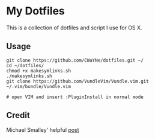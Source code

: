 # My Dotfiles
 
This is a collection of dotfiles and script I use for OS X.

## Usage

```
git clone https://github.com/CWaYNe/dotfiles.git ~/
cd ~/dotfiles/
chmod +x makesymlinks.sh
./makesymlinks.sh
git clone https://github.com/VundleVim/Vundle.vim.git ~/.vim/bundle/Vundle.vim

# open VIM and insert :PluginInstall in normal mode
```

## Credit

Michael Smalley' helpful [post](http://blog.smalleycreative.com/tutorials/using-git-and-github-to-manage-your-dotfiles/#comment-141618)
